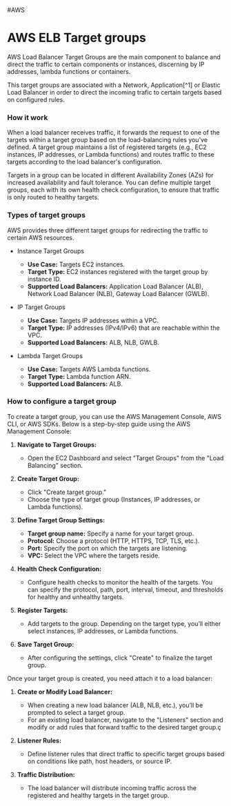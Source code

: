 #AWS 

# AWS ELB Target groups

AWS Load Balancer Target Groups are the main component to balance and direct the traffic to certain components or instances, discerning by IP addresses, lambda functions or containers. 

This target groups are associated with a Network, Application[^1] or Elastic Load Balancer in order to direct the incoming trafic to certain targets based on configured rules. 
### How it work

When a load balancer receives traffic, it forwards the request to one of the targets within a target group based on the load-balancing rules you’ve defined. A target group maintains a list of registered targets (e.g., EC2 instances, IP addresses, or Lambda functions) and routes traffic to these targets according to the load balancer's configuration.

Targets in a group can be located in different Availability Zones (AZs) for increased availability and fault tolerance. You can define multiple target groups, each with its own health check configuration, to ensure that traffic is only routed to healthy targets.

### Types of target groups

AWS provides three different target groups for redirecting the traffic to certain AWS resources. 

* Instance Target Groups
	- **Use Case:** Targets EC2 instances.
	- **Target Type:** EC2 instances registered with the target group by instance ID.
	- **Supported Load Balancers:** Application Load Balancer (ALB), Network Load Balancer (NLB), Gateway Load Balancer (GWLB).

* IP Target Groups
	- **Use Case:** Targets IP addresses within a VPC.
	- **Target Type:** IP addresses (IPv4/IPv6) that are reachable within the VPC.
	- **Supported Load Balancers:** ALB, NLB, GWLB.

* Lambda Target Groups
	- **Use Case:** Targets AWS Lambda functions.
	- **Target Type:** Lambda function ARN.
	- **Supported Load Balancers:** ALB.

### How to configure a target group

To create a target group, you can use the AWS Management Console, AWS CLI, or AWS SDKs. Below is a step-by-step guide using the AWS Management Console:

1. **Navigate to Target Groups:**
    - Open the EC2 Dashboard and select "Target Groups" from the "Load Balancing" section.

1. **Create Target Group:**
    - Click "Create target group."
    - Choose the type of target group (Instances, IP addresses, or Lambda functions).

1. **Define Target Group Settings:**
    - **Target group name:** Specify a name for your target group.
    - **Protocol:** Choose a protocol (HTTP, HTTPS, TCP, TLS, etc.).
    - **Port:** Specify the port on which the targets are listening.
    - **VPC:** Select the VPC where the targets reside.

1. **Health Check Configuration:**    
    - Configure health checks to monitor the health of the targets. You can specify the protocol, path, port, interval, timeout, and thresholds for healthy and unhealthy targets.

1. **Register Targets:**
    - Add targets to the group. Depending on the target type, you’ll either select instances, IP addresses, or Lambda functions.

1. **Save Target Group:**
    - After configuring the settings, click "Create" to finalize the target group.


Once your target group is created, you need attach it to a load balancer:

1. **Create or Modify Load Balancer:**
    
    - When creating a new load balancer (ALB, NLB, etc.), you’ll be prompted to select a target group.
    - For an existing load balancer, navigate to the "Listeners" section and modify or add rules that forward traffic to the desired target group.ç

1. **Listener Rules:**
    - Define listener rules that direct traffic to specific target groups based on conditions like path, host headers, or source IP.

1. **Traffic Distribution:**
    - The load balancer will distribute incoming traffic across the registered and healthy targets in the target group.

